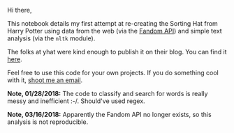 Hi there,

This notebook details my first attempt at re-creating the Sorting Hat from Harry Potter using data from the web (via the [Fandom API](http://api.wikia.com/wiki/Quick_Start)) and simple text analysis (via the `nltk` module). 

The folks at yhat were kind enough to publish it on their blog. You can find it [here](http://blog.yhat.com/posts/harry-potter-classification.html).

Feel free to use this code for your own projects. If you do something cool with it, [shoot me an email](<mailto:bryan.berend@gmail.com>). 

**Note, 01/28/2018:** The code to classify and search for words is really messy and inefficient :-/. Should've used regex.

**Note, 03/16/2018:** Apparently the Fandom API no longer exists, so this analysis is not reproducible. 
